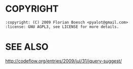 COPYRIGHT
=========

    :copyright: (C) 2009 Florian Boesch <pyalot@gmail.com>
    :license: GNU AGPL3, see LICENSE for more details.

SEE ALSO
========

http://codeflow.org/entries/2009/jul/31/jquery-suggest/
